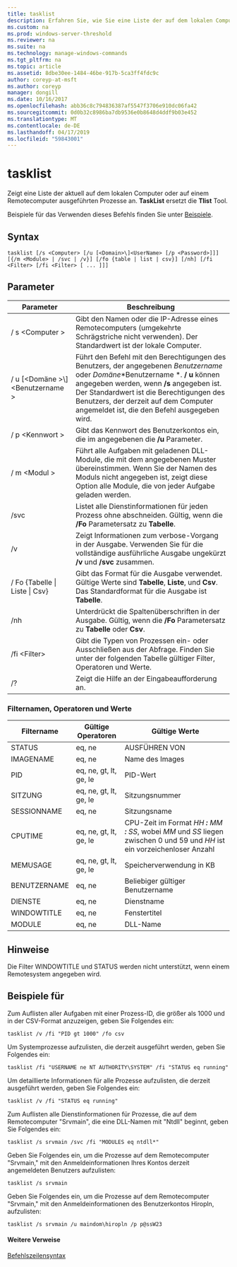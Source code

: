 ```yaml
---
title: tasklist
description: Erfahren Sie, wie Sie eine Liste der auf dem lokalen Computer oder Remotecomputer ausgeführten Prozesse anzuzeigen.
ms.custom: na
ms.prod: windows-server-threshold
ms.reviewer: na
ms.suite: na
ms.technology: manage-windows-commands
ms.tgt_pltfrm: na
ms.topic: article
ms.assetid: 8dbe30ee-1484-46be-917b-5ca3ff4fdc9c
author: coreyp-at-msft
ms.author: coreyp
manager: dongill
ms.date: 10/16/2017
ms.openlocfilehash: abb36c8c794836387af5547f3706e910dc06fa42
ms.sourcegitcommit: 0d0b32c8986ba7db9536e0b8648d4ddf9b03e452
ms.translationtype: MT
ms.contentlocale: de-DE
ms.lasthandoff: 04/17/2019
ms.locfileid: "59843001"
---
```

# <a name="tasklist"></a>tasklist

Zeigt eine Liste der aktuell auf dem lokalen Computer oder auf einem Remotecomputer ausgeführten Prozesse an. **TaskList** ersetzt die **Tlist** Tool.

Beispiele für das Verwenden dieses Befehls finden Sie unter [Beispiele](#BKMK_examples).

## <a name="syntax"></a>Syntax

```
tasklist [/s <Computer> [/u [<Domain>\]<UserName> [/p <Password>]]] [{/m <Module> | /svc | /v}] [/fo {table | list | csv}] [/nh] [/fi <Filter> [/fi <Filter> [ ... ]]]
```

## <a name="parameters"></a>Parameter

|Parameter|Beschreibung|
|---------|-----------|
|/ s \<Computer >|Gibt den Namen oder die IP-Adresse eines Remotecomputers (umgekehrte Schrägstriche nicht verwenden). Der Standardwert ist der lokale Computer.|
|/ u [\<Domäne >\\\]\<Benutzername >|Führt den Befehl mit den Berechtigungen des Benutzers, der angegebenen *Benutzername* oder *Domäne*\*Benutzername *. **/ u** können angegeben werden, wenn **/s** angegeben ist. Der Standardwert ist die Berechtigungen des Benutzers, der derzeit auf dem Computer angemeldet ist, die den Befehl ausgegeben wird.|
|/ p \<Kennwort >|Gibt das Kennwort des Benutzerkontos ein, die im angegebenen die **/u** Parameter.|
|/ m \<Modul >|Führt alle Aufgaben mit geladenen DLL-Module, die mit dem angegebenen Muster übereinstimmen. Wenn Sie der Namen des Moduls nicht angegeben ist, zeigt diese Option alle Module, die von jeder Aufgabe geladen werden.|
|/svc|Listet alle Dienstinformationen für jeden Prozess ohne abschneiden. Gültig, wenn die **/Fo** Parametersatz zu **Tabelle**.|
|/v|Zeigt Informationen zum verbose-Vorgang in der Ausgabe. Verwenden Sie für die vollständige ausführliche Ausgabe ungekürzt **/v** und **/svc** zusammen.|
|/ Fo {Tabelle \| Liste \| Csv}|Gibt das Format für die Ausgabe verwendet. Gültige Werte sind **Tabelle**, **Liste**, und **Csv**. Das Standardformat für die Ausgabe ist **Tabelle**.|
|/nh|Unterdrückt die Spaltenüberschriften in der Ausgabe. Gültig, wenn die **/Fo** Parametersatz zu **Tabelle** oder **Csv**.|
|/fi \<Filter>|Gibt die Typen von Prozessen ein- oder Ausschließen aus der Abfrage. Finden Sie unter der folgenden Tabelle gültiger Filter, Operatoren und Werte.|
|/?|Zeigt die Hilfe an der Eingabeaufforderung an.|

### <a name="filter-names-operators-and-values"></a>Filternamen, Operatoren und Werte

|Filtername|Gültige Operatoren|Gültige Werte|
|-----------|---------------|------------|
|STATUS|eq, ne|AUSFÜHREN VON | KEINE RÜCKMELDUNG | UNBEKANNT|
|IMAGENAME|eq, ne|Name des Images|
|PID|eq, ne, gt, lt, ge, le|PID-Wert|
|SITZUNG|eq, ne, gt, lt, ge, le|Sitzungsnummer|
|SESSIONNAME|eq, ne|Sitzungsname|
|CPUTIME|eq, ne, gt, lt, ge, le|CPU-Zeit im Format *HH ***:*** MM ***:*** SS*, wobei *MM* und *SS* liegen zwischen 0 und 59 und *HH* ist ein vorzeichenloser Anzahl|
|MEMUSAGE|eq, ne, gt, lt, ge, le|Speicherverwendung in KB|
|BENUTZERNAME|eq, ne|Beliebiger gültiger Benutzername|
|DIENSTE|eq, ne|Dienstname|
|WINDOWTITLE|eq, ne|Fenstertitel|
|MODULE|eq, ne|DLL-Name|

## <a name="remarks"></a>Hinweise

Die Filter WINDOWTITLE und STATUS werden nicht unterstützt, wenn einem Remotesystem angegeben wird.

## <a name="BKMK_examples"></a>Beispiele für

Zum Auflisten aller Aufgaben mit einer Prozess-ID, die größer als 1000 und in der CSV-Format anzuzeigen, geben Sie Folgendes ein:
```
tasklist /v /fi "PID gt 1000" /fo csv
```
Um Systemprozesse aufzulisten, die derzeit ausgeführt werden, geben Sie Folgendes ein:
```
tasklist /fi "USERNAME ne NT AUTHORITY\SYSTEM" /fi "STATUS eq running"
```
Um detaillierte Informationen für alle Prozesse aufzulisten, die derzeit ausgeführt werden, geben Sie Folgendes ein:
```
tasklist /v /fi "STATUS eq running"
```
Zum Auflisten alle Dienstinformationen für Prozesse, die auf dem Remotecomputer "Srvmain", die eine DLL-Namen mit "Ntdll" beginnt, geben Sie Folgendes ein:
```
tasklist /s srvmain /svc /fi "MODULES eq ntdll*"
```
Geben Sie Folgendes ein, um die Prozesse auf dem Remotecomputer "Srvmain," mit den Anmeldeinformationen Ihres Kontos derzeit angemeldeten Benutzers aufzulisten:
```
tasklist /s srvmain 
```
Geben Sie Folgendes ein, um die Prozesse auf dem Remotecomputer "Srvmain," mit den Anmeldeinformationen des Benutzerkontos Hiropln, aufzulisten:
```
tasklist /s srvmain /u maindom\hiropln /p p@ssW23
```

#### <a name="additional-references"></a>Weitere Verweise

[Befehlszeilensyntax](command-line-syntax-key.md)